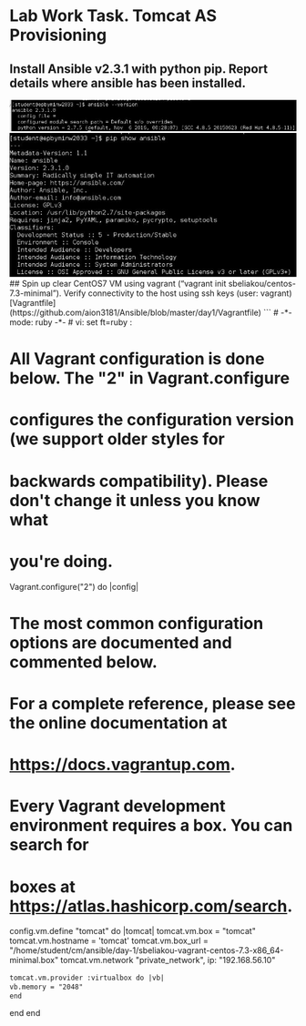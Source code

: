 # Lab Work Task. Tomcat AS Provisioning
## Install Ansible v2.3.1 with python pip. Report details where ansible has been installed.
  <img src="pics/1.jpg">
  <img src="pics/2.jpg">
## Spin up clear CentOS7 VM using vagrant (“vagrant init sbeliakou/centos-7.3-minimal”). Verify connectivity to the host using ssh keys (user: vagrant)
[Vagrantfile](https://github.com/aion3181/Ansible/blob/master/day1/Vagrantfile)
```
# -*- mode: ruby -*-
# vi: set ft=ruby :

# All Vagrant configuration is done below. The "2" in Vagrant.configure
# configures the configuration version (we support older styles for
# backwards compatibility). Please don't change it unless you know what
# you're doing.
Vagrant.configure("2") do |config|
  # The most common configuration options are documented and commented below.
  # For a complete reference, please see the online documentation at
  # https://docs.vagrantup.com.

  # Every Vagrant development environment requires a box. You can search for
  # boxes at https://atlas.hashicorp.com/search.
  config.vm.define "tomcat" do |tomcat|
    tomcat.vm.box = "tomcat"
    tomcat.vm.hostname = 'tomcat'
    tomcat.vm.box_url = "/home/student/cm/ansible/day-1/sbeliakou-vagrant-centos-7.3-x86_64-minimal.box"
    tomcat.vm.network "private_network", ip: "192.168.56.10"

    tomcat.vm.provider :virtualbox do |vb|
    vb.memory = "2048"
    end
end
end
```
